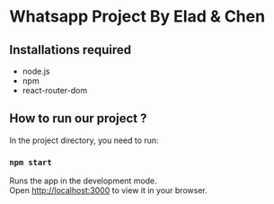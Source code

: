 # Whatsapp Project By Elad & Chen

## Installations required

* node.js
* npm
* react-router-dom

## How to run our project ?

In the project directory, you need to run:

### `npm start`

Runs the app in the development mode.\
Open [http://localhost:3000](http://localhost:3000) to view it in your browser.
